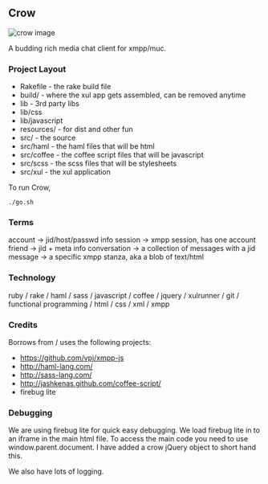 Crow
----

![crow image](https://raw.github.com/hartzler/crow/master/resources/crow.gif "Crow")

A budding rich media chat client for xmpp/muc.

### Project Layout

* Rakefile - the rake build file
* build/ - where the xul app gets assembled, can be removed anytime
* lib - 3rd party libs
* lib/css
* lib/javascript
* resources/ - for dist and other fun
* src/ - the source
* src/haml - the haml files that will be html
* src/coffee - the coffee script files that will be javascript 
* src/scss - the scss files that will be stylesheets
* src/xul - the xul application


To run Crow, 

`./go.sh`

### Terms

account -> jid/host/passwd info
session -> xmpp session, has one account
friend -> jid + meta info
conversation -> a collection of messages with a jid
message -> a specific xmpp stanza, aka a blob of text/html

### Technology ###

ruby / rake / haml / sass / javascript / coffee / jquery / xulrunner / git / functional programming / html / css / xml / xmpp

### Credits

Borrows from / uses the following projects:

* https://github.com/vpj/xmpp-js
* http://haml-lang.com/
* http://sass-lang.com/
* http://jashkenas.github.com/coffee-script/
* firebug lite

### Debugging

We are using firebug lite for quick easy debugging. We load firebug lite
in to an iframe in the main html file. To access the main code you need
to use window.parent.document. I have added a crow jQuery object to short hand
this.

We also have lots of logging.
